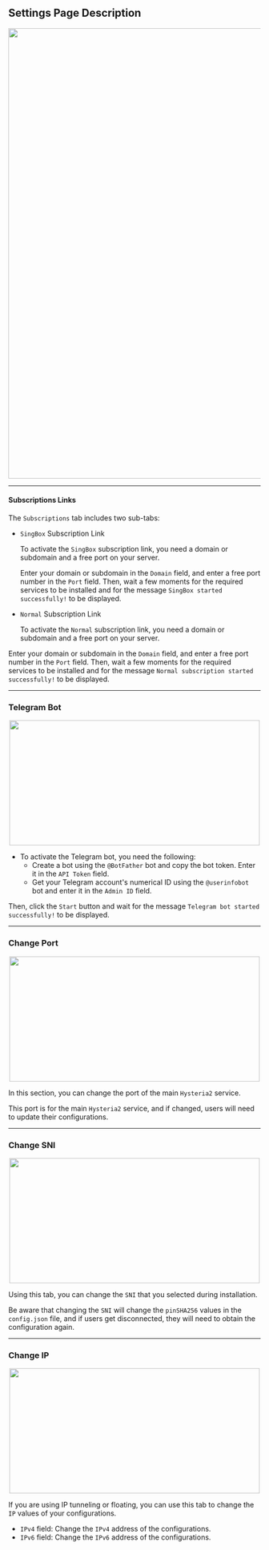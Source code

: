 ## Settings Page Description

<p align="center">
 <img src="https://github.com/user-attachments/assets/0853e535-f4ce-4c24-989e-8dc5bdf4d58f" width="800" height="900">
</p>

---

#### Subscriptions Links

The `Subscriptions` tab includes two sub-tabs:

-   `SingBox` Subscription Link

    To activate the `SingBox` subscription link, you need a domain or subdomain and a free port on your server.

    Enter your domain or subdomain in the `Domain` field, and enter a free port number in the `Port` field. Then, wait a few moments for the required services to be installed and for the message `SingBox started successfully!` to be displayed.

-   `Normal` Subscription Link

    To activate the `Normal` subscription link, you need a domain or subdomain and a free port on your server.

   Enter your domain or subdomain in the `Domain` field, and enter a free port number in the `Port` field. Then, wait a few moments for the required services to be installed and for the message  `Normal subscription started successfully!` to be displayed.

---

### Telegram Bot

<p align="center">
 <img src="https://github.com/user-attachments/assets/3895c879-a1b9-4f91-be28-a0a3c202ec76" width="500" height="250">
</p>

-   To activate the Telegram bot, you need the following:
    -   Create a bot using the `@BotFather` bot and copy the bot token. Enter it in the `API Token` field.
    -   Get your Telegram account's numerical ID using the `@userinfobot` bot and enter it in the `Admin ID` field.

Then, click the `Start` button and wait for the message `Telegram bot started successfully!` to be displayed.

---

### Change Port

<p align="center">
 <img src="https://github.com/user-attachments/assets/9dbcea87-1bf8-4e7f-aa7c-6f1aa2f62c50" width="500" height="250">
</p>

In this section, you can change the port of the main `Hysteria2` service.

This port is for the main `Hysteria2` service, and if changed, users will need to update their configurations.

---

### Change SNI

<p align="center">
 <img src="https://github.com/user-attachments/assets/d827da74-a8cb-4323-aa42-dfbbb599834b" width="500" height="250">
</p>

Using this tab, you can change the `SNI` that you selected during installation.

Be aware that changing the `SNI` will change the `pinSHA256` values in the `config.json` file, and if users get disconnected, they will need to obtain the configuration again.

---

### Change IP

<p align="center">
 <img src="https://github.com/user-attachments/assets/b19f2ca7-23e6-4f9c-b424-1e6c5bc5ce30" width="500" height="250">
</p>

If you are using IP tunneling or floating, you can use this tab to change the `IP` values of your configurations.

-   `IPv4` field: Change the `IPv4` address of the configurations.
-   `IPv6` field: Change the `IPv6` address of the configurations.
